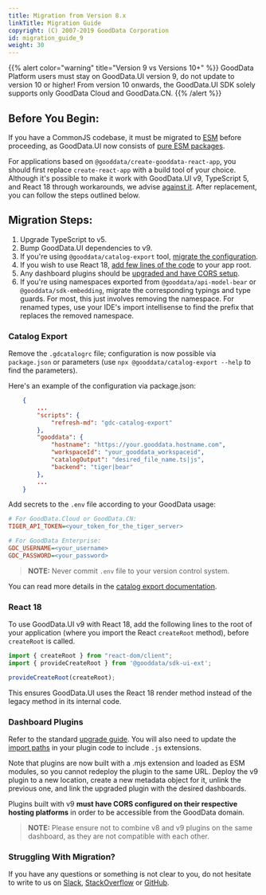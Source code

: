 ```yaml
---
title: Migration from Version 8.x
linkTitle: Migration Guide
copyright: (C) 2007-2019 GoodData Corporation
id: migration_guide_9
weight: 30
---
```


{{% alert color="warning" title="Version 9 vs Versions 10+" %}}
GoodData Platform users must stay on GoodData.UI version 9, do not update to version 10 or higher!
From version 10 onwards, the GoodData.UI SDK solely supports only GoodData Cloud and GoodData.CN.
{{% /alert %}}

## Before You Begin:
If you have a CommonJS codebase, it must be migrated to [ESM](https://nodejs.org/api/esm.html) before proceeding, as GoodData.UI now consists of [pure ESM packages](https://gist.github.com/sindresorhus/a39789f98801d908bbc7ff3ecc99d99c).

For applications based on `@gooddata/create-gooddata-react-app`, you should first replace `create-react-app` with a build tool of your choice. Although it's possible to make it work with GoodData.UI v9, TypeScript 5, and React 18 through workarounds, we advise [against it](https://github.com/facebook/create-react-app/issues/13072). After replacement, you can follow the steps outlined below.

## Migration Steps:

1. Upgrade TypeScript to v5.
2. Bump GoodData.UI dependencies to v9.
3. If you're using `@gooddata/catalog-export` tool, [migrate the configuration](#catalog-export).
4. If you wish to use React 18, [add few lines of the code](#react-18) to your app root.
5. Any dashboard plugins should be [upgraded and have CORS setup](#dashboard-plugins-upgrade).
6. If you're using namespaces exported from `@gooddata/api-model-bear` or `@gooddata/sdk-embedding`, migrate the corresponding typings and type guards. For most, this just involves removing the namespace. For renamed types, use your IDE's import intellisense to find the prefix that replaces the removed namespace.

### Catalog Export
Remove the `.gdcatalogrc` file; configuration is now possible via `package.json` or parameters (use `npx @gooddata/catalog-export --help` to find the parameters).

Here's an example of the configuration via package.json:
```json
    {
        ...
        "scripts": {
            "refresh-md": "gdc-catalog-export"
        },
        "gooddata": {
            "hostname": "https://your.gooddata.hostname.com",
            "workspaceId": "your_gooddata_workspaceid",
            "catalogOutput": "desired_file_name.ts|js",
            "backend": "tiger|bear"
        },
        ...
    }
```

Add secrets to the `.env` file according to your GoodData usage:

```ini
# For GoodData.Cloud or GoodData.CN:
TIGER_API_TOKEN=<your_token_for_the_tiger_server>

# For GoodData Enterprise:
GDC_USERNAME=<your_username>
GDC_PASSWORD=<your_password>
```

> **NOTE:** Never commit `.env` file to your version control system.

You can read more details in the [catalog export documentation](../../learn/visualize_data/export_catalog/).

### React 18
To use GoodData.UI v9 with React 18, add the following lines to the root of your application (where you import the React `createRoot` method), before `createRoot` is called.

```js
import { createRoot } from "react-dom/client";
import { provideCreateRoot } from '@gooddata/sdk-ui-ext';

provideCreateRoot(createRoot);
```

This ensures GoodData.UI uses the React 18 render method instead of the legacy method in its internal code.

### Dashboard Plugins
Refer to the standard [upgrade guide](../../references/dashboard_component/dashboard_plugins_upgrade/). You will also need to update the [import paths](https://www.typescriptlang.org/docs/handbook/esm-node.html#type-in-packagejson-and-new-extensions) in your plugin code to include `.js` extensions.

Note that plugins are now built with a .mjs extension and loaded as ESM modules, so you cannot redeploy the plugin to the same URL. Deploy the v9 plugin to a new location, create a new metadata object for it, unlink the previous one, and link the upgraded plugin with the desired dashboards.

Plugins built with v9 **must have CORS configured on their respective hosting platforms** in order to be accessible from the GoodData domain.

> **NOTE:** Please ensure not to combine v8 and v9 plugins on the same dashboard, as they are not compatible with each other.

### Struggling With Migration? 
If you have any questions or something is not clear to you, do not hesitate to write to us on [Slack](https://www.gooddata.com/slack/), [StackOverflow](https://stackoverflow.com/questions/tagged/gooddata) or [GitHub](https://github.com/gooddata/gooddata-ui-sdk).